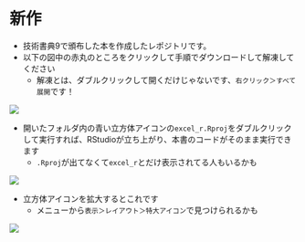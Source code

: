 # 新作
* 技術書典9で頒布した本を作成したレポジトリです。
* 以下の図中の赤丸のところをクリックして手順でダウンロードして解凍してください
  - 解凍とは、ダブルクリックして開くだけじゃないです、`右クリック＞すべて展開`です！

![](images/github_zip_dl.png)

* 開いたフォルダ内の青い立方体アイコンの`excel_r.Rproj`をダブルクリックして実行すれば、RStudioが立ち上がり、本書のコードがそのまま実行できます
  - `.Rproj`が出てなくて`excel_r`とだけ表示されてる人もいるかも

![](images/rpoj.png)

* 立方体アイコンを拡大するとこれです
  - メニューから`表示＞レイアウト＞特大アイコン`で見つけられるかも

![](images/rproj_icon.png)
